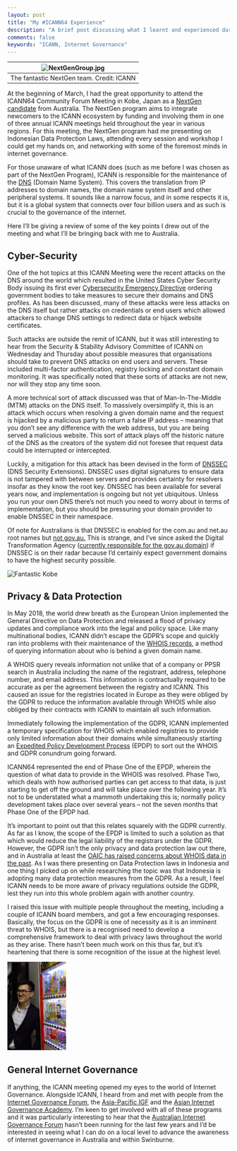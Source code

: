 ```yaml
---
layout: post
title: "My #ICANN64 Experience"
description: "A brief post discussing what I learnt and experienced during my time at ICANN64 in Kobe."
comments: false
keywords: "ICANN, Internet Governance"
---
```

| ![NextGenGroup.jpg](https://media.licdn.com/dms/image/C5112AQF13nW4giTIpQ/article-cover_image-shrink_720_1280/0?e=1560384000&v=beta&t=oBjGouA3zyHXz_3yKuCHHNqZM1YqNBA9-WIjwTZb3ck) | 
|:--:| 
| The fantastic NextGen team. Credit: ICANN |
At the beginning of March, I had the great opportunity to attend the ICANN64 Community Forum Meeting in Kobe, Japan as a [NextGen candidate](https://www.icann.org/news/announcement-2018-11-09-en) from Australia. The NextGen program aims to integrate newcomers to the ICANN ecosystem by funding and involving them in one of three annual ICANN meetings held throughout the year in various regions. For this meeting, the NextGen program had me presenting on Indonesian Data Protection Laws, attending every session and workshop I could get my hands on, and networking with some of the foremost minds in internet governance.

For those unaware of what ICANN does (such as me before I was chosen as part of the NextGen Program), ICANN is responsible for the maintenance of the [DNS](https://en.wikipedia.org/wiki/Domain_Name_System) (Domain Name System). This covers the translation from IP addresses to domain names, the domain name system itself and other peripheral systems. It sounds like a narrow focus, and in some respects it is, but it is a global system that connects over four billion users and as such is crucial to the governance of the internet.

Here I’ll be giving a review of some of the key points I drew out of the meeting and what I’ll be bringing back with me to Australia.

## Cyber-Security

One of the hot topics at this ICANN Meeting were the recent attacks on the DNS around the world which resulted in the United States Cyber Security Body issuing its first ever [Cybersecurity Emergency Directive](https://cyber.dhs.gov/ed/19-01/) ordering government bodies to take measures to secure their domains and DNS profiles. As has been discussed, many of these attacks were less attacks on the DNS itself but rather attacks on credentials or end users which allowed attackers to change DNS settings to redirect data or hijack website certificates.

Such attacks are outside the remit of ICANN, but it was still interesting to hear from the Security & Stability Advisory Committee of ICANN on Wednesday and Thursday about possible measures that organisations should take to prevent DNS attacks on end users and servers. These included multi-factor authentication, registry locking and constant domain monitoring. It was specifically noted that these sorts of attacks are not new, nor will they stop any time soon.

A more technical sort of attack discussed was that of Man-In-The-Middle (MTM) attacks on the DNS itself. To massively oversimplify it, this is an attack which occurs when resolving a given domain name and the request is hijacked by a malicious party to return a false IP address – meaning that you don’t see any difference with the web address, but you are being served a malicious website. This sort of attack plays off the historic nature of the DNS as the creators of the system did not foresee that request data could be interrupted or intercepted.

Luckily, a mitigation for this attack has been devised in the form of [DNSSEC](https://www.dnssec.net/) (DNS Security Extensions). DNSSEC uses digital signatures to ensure data is not tampered with between servers and provides certainty for resolvers insofar as they know the root key. DNSSEC has been available for several years now, and implementation is ongoing but not yet ubiquitous. Unless you run your own DNS there’s not much you need to worry about in terms of implementation, but you should be pressuring your domain provider to enable DNSSEC in their namespace.

Of note for Australians is that DNSSEC is enabled for the com.au and net.au root names but [not gov.au.](https://viewdns.info/dnssec/?domain=gov.au) This is strange, and I’ve since asked the Digital Transformation Agency ([currently responsible for the gov.au domain](https://www.dta.gov.au/blogs/discovery-playback-domain-name-administration)) if DNSSEC is on their radar because I’d certainly expect government domains to have the highest security possible.

![Fantastic Kobe](https://media.licdn.com/dms/image/C5112AQHqGkWclS9TLQ/article-inline_image-shrink_1500_2232/0?e=1560384000&v=beta&t=vpzlZoxHF19TnS2d7h3YAiSzhRxd_8L9oAh7wJHicSM "View from the Kobe Port Tower")

## Privacy & Data Protection

In May 2018, the world drew breath as the European Union implemented the General Directive on Data Protection and released a flood of privacy updates and compliance work into the legal and policy space. Like many multinational bodies, ICANN didn’t escape the GDPR’s scope and quickly ran into problems with their maintenance of the [WHOIS records](https://whois.icann.org/en/about-whois), a method of querying information about who is behind a given domain name.

A WHOIS query reveals information not unlike that of a company or PPSR search in Australia including the name of the registrant, address, telephone number, and email address. This information is contractually required to be accurate as per the agreement between the registry and ICANN. This caused an issue for the registries located in Europe as they were obliged by the GDPR to reduce the information available through WHOIS while also obliged by their contracts with ICANN to maintain all such information.

Immediately following the implementation of the GDPR, ICANN implemented a temporary specification for WHOIS which enabled registries to provide only limited information about their domains while simultaneously starting an [Expedited Policy Development Process](https://community.icann.org/display/EOTSFGRD/EPDP+on+the+Temporary+Specification+for+gTLD+Registration+Data) (EPDP) to sort out the WHOIS and GDPR conundrum going forward.

ICANN64 represented the end of Phase One of the EPDP, wherein the question of what data to provide in the WHOIS was resolved. Phase Two, which deals with how authorised parties can get access to that data, is just starting to get off the ground and will take place over the following year. It’s not to be understated what a mammoth undertaking this is; normally policy development takes place over several years – not the seven months that Phase One of the EPDP had.

It’s important to point out that this relates squarely with the GDPR currently. As far as I know, the scope of the EPDP is limited to such a solution as that which would reduce the legal liability of the registrars under the GDPR. However, the GDPR isn’t the only privacy and data protection law out there, and in Australia at least the [OAIC has raised concerns about WHOIS data in the past](https://www.oaic.gov.au/engage-with-us/submissions/whois-policy-review-for-the-au-domain). As I was there presenting on Data Protection laws in Indonesia and one thing I picked up on while researching the topic was that Indonesia is adopting many data protection measures from the GDPR. As a result, I feel ICANN needs to be more aware of privacy regulations outside the GDPR, lest they run into this whole problem again with another country.

I raised this issue with multiple people throughout the meeting, including a couple of ICANN board members, and got a few encouraging responses. Basically, the focus on the GDPR is one of necessity as it is an imminent threat to WHOIS, but there is a recognised need to develop a comprehensive framework to deal with privacy laws throughout the world as they arise. There hasn’t been much work on this thus far, but it’s heartening that there is some recognition of the issue at the highest level.

<img src="..\assets\images\vendingMachine.jpg" height="200" />

## General Internet Governance

If anything, the ICANN meeting opened my eyes to the world of Internet Governance. Alongside ICANN, I heard from and met with people from the [Internet Governance Forum](https://intgovforum.org/multilingual/), the [Asia-Pacific IGF](https://www.aprigf.asia/) and the [Asian Internet Governance Academy](https://www.facebook.com/ap.ig.academy/). I’m keen to get involved with all of these programs and it was particularly interesting to hear that the [Australian Internet Governance Forum](https://www.igf.org.au/) hasn’t been running for the last few years and I’d be interested in seeing what I can do on a local level to advance the awareness of internet governance in Australia and within Swinburne.